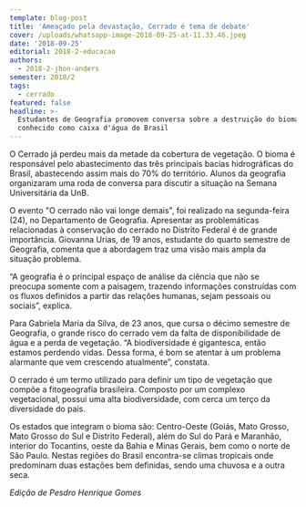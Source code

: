```yaml
---
template: blog-post
title: 'Ameaçado pela devastação, Cerrado é tema de debate'
cover: /uploads/whatsapp-image-2018-09-25-at-11.33.46.jpeg
date: '2018-09-25'
editorial: 2018-2-educacao
authors:
  - 2018-2-jhon-anders
semester: 2018/2
tags:
  - cerrado
featured: false
headline: >-
  Estudantes de Geografia promovem conversa sobre a destruição do bioma
  conhecido como caixa d'água do Brasil
---
```

O Cerrado já perdeu mais da metade da cobertura de vegetação. O bioma é responsável pelo abastecimento das três principais bacias hidrográficas do Brasil, abastecendo assim mais do 70% do território. Alunos da geografia organizaram uma roda de conversa para discutir a situação na Semana Universitária da UnB.

O evento "O cerrado não vai longe demais", foi realizado na segunda-feira (24), no Departamento de Geografia. Apresentar as problemáticas relacionadas à conservação do cerrado no Distrito Federal é de grande importância. Giovanna Urias, de 19 anos, estudante do quarto semestre de Geografia, comenta que a abordagem traz uma visão mais ampla da situação problema.

“A geografia é o principal espaço de análise da ciência que não se preocupa somente com a paisagem, trazendo informações construídas com os fluxos definidos a partir das relações humanas, sejam pessoais ou sociais”, explica.

Para Gabriela Maria da Silva, de 23 anos, que cursa o décimo semestre de Geografia, o grande risco do cerrado vem da falta de disponibilidade de água e a perda de vegetação. “A biodiversidade é gigantesca, então estamos perdendo vidas. Dessa forma, é bom se atentar à um problema alarmante que vem crescendo atualmente”, constata.

O cerrado é um termo utilizado para definir um tipo de vegetação que compõe a fitogeografia brasileira. Composto por um complexo vegetacional, possui uma alta biodiversidade, com cerca um terço da diversidade do país.

Os estados que integram o bioma são: Centro-Oeste (Goiás, Mato Grosso, Mato Grosso do Sul e Distrito Federal), além do Sul do Pará e Maranhão, interior do Tocantins, oeste da Bahia e Minas Gerais, bem como o norte de São Paulo. Nestas regiões do Brasil encontra-se climas tropicais onde predominam duas estações bem definidas, sendo uma chuvosa e a outra seca.

_Edição de Pesdro Henrique Gomes_
